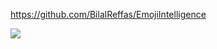 https://github.com/BilalReffas/EmojiIntelligence

![](https://camo.githubusercontent.com/17f8d09222ca91541b5e78f0b0297c6b4fb3e9162507910f7c0f01afc8a1e5c6/687474703a2f2f696d6775722e636f6d2f3075727743544e2e706e67)

